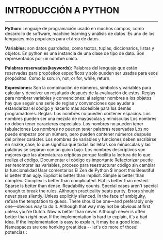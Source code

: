 # INTRODUCCIÓN A PYTHON
---


**Python:** Lenguaje de programación usado en muchos campos, como desarrollo de software, machine learning y análisis de datos. Es uno de los lenguajes más populares para el área de datos.  

**Variables:** son datos guardados, como textos, tuplas, diccionarios, listas y objetos. En python es una instancia de una clase de tipo de dato. Son representados por un nombre único.  

**Palabras reservadas(keywords):** Palabras del lenguaje que están reservadas para propósitos específicos y solo pueden ser usadas para esos propósitos. Como lo son: in, not, or for, while, return.  

**Expresiones:** Son la combinación de números, símbolos y variables para calcular y devolver un resultado después de la evaluación de estos.
Reglas para nombrar variables y convenciones: al asignar nombres a los objetos hay que seguir una serie de reglas y convenciones que ayudar a estandarizar el código y hacerlo más accesible para los demás programadores.
Reglas:
Los nombres no pueden contener espacios.
Los nombres pueden ser una mezcla de mayúsculas y minúsculas
Los nombres no deben tener caracteres especiales.
Los nombres no pueden tener tabulaciones
Los nombres no pueden tener palabras reservadas
Los no puede empezar por un número, pero pueden contener números después del primer carácter.
Los nombres de variables y funciones deben escribirse en snake_case, lo que significa que todas las letras son minúsculas y las palabras se separan con un guion bajo.
Los nombres descriptivos son mejores que las abreviaturas crípticas porque facilita la lectura de lo que realiza el código.
Documentar el código es importante
Refactorizar puede ser renombrar las variables, proceso para reestructurar código sin cambiar la funcionalidad
Usar comentarios
El Zen de Python
$ import this
Beautiful is better than ugly.
Explicit is better than implicit.
Simple is better than complex.
Complex is better than complicated.
Flat is better than nested.
Sparse is better than dense.
Readability counts.
Special cases aren't special enough to break the rules.
Although practicality beats purity.
Errors should never pass silently.
Unless explicitly silenced.
In the face of ambiguity, refuse the temptation to guess.
There should be one—and preferably only one—obvious way to do it.
Although that way may not be obvious at first unless you're Dutch.
Now is better than never.
Although never is often better than *right* now.
If the implementation is hard to explain, it's a bad idea.
If the implementation is easy to explain, it may be a good idea.
Namespaces are one honking great idea -- let's do more of those!
potencias :
